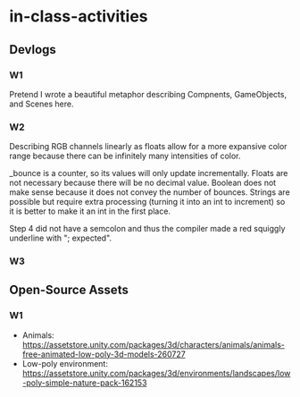 # in-class-activities
## Devlogs
### W1
Pretend I wrote a beautiful metaphor describing Compnents, GameObjects, and Scenes here.

### W2
Describing RGB channels linearly as floats allow for a more expansive color range because there can be infinitely many intensities of color.

_bounce is a counter, so its values will only update incrementally. Floats are not necessary because there will be no decimal value. Boolean does not make sense because it does not convey the number of bounces. Strings are possible but require extra processing (turning it into an int to increment) so it is better to make it an int in the first place.

Step 4 did not have a semcolon and thus the compiler made a red squiggly underline with "; expected".

### W3

## Open-Source Assets
### W1
- Animals: https://assetstore.unity.com/packages/3d/characters/animals/animals-free-animated-low-poly-3d-models-260727 
- Low-poly environment: https://assetstore.unity.com/packages/3d/environments/landscapes/low-poly-simple-nature-pack-162153 
